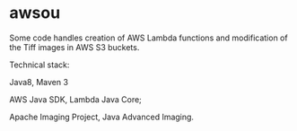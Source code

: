 # awsou
Some code handles creation of AWS Lambda functions and modification of the Tiff images in AWS S3 buckets.

Technical stack:

Java8, Maven 3

AWS Java SDK, Lambda Java Core;

Apache Imaging Project, Java Advanced Imaging.
